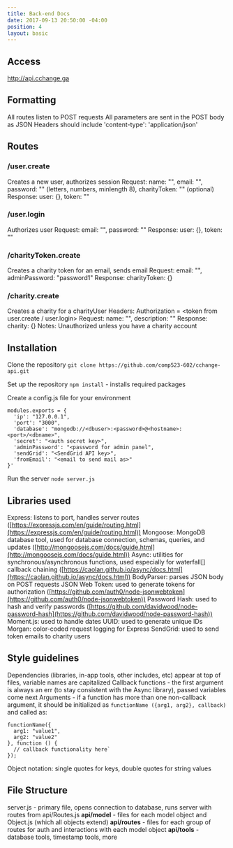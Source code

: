 ```yaml
---
title: Back-end Docs
date: 2017-09-13 20:50:00 -04:00
position: 4
layout: basic
---
```


## Access
http://api.cchange.ga

## Formatting
All routes listen to POST requests
All parameters are sent in the POST body as JSON
Headers should include 'content-type': 'application/json'

## Routes

### /user.create
Creates a new user, authorizes session
Request: name: "", email: "", password: "" (letters, numbers, minlength 8), charityToken: "" (optional)
Response: user: {}, token: ""

### /user.login
Authorizes user
Request: email: "", password: ""
Response: user: {}, token: ""

### /charityToken.create
Creates a charity token for an email, sends email
Request: email: "", adminPassword: "password1"
Response: charityToken: {}

### /charity.create
Creates a charity for a charityUser
Headers: Authorization = <token from user.create / user.login>
Request: name: "", description: ""
Response: charity: {}
Notes: Unauthorized unless you have a charity account

## Installation

Clone the repository
`git clone https://github.com/comp523-602/cchange-api.git`

Set up the repository
`npm install` - installs required packages

Create a config.js file for your environment
```
modules.exports = {
  'ip': "127.0.0.1",
  'port': "3000",
  'database': "mongodb://<dbuser>:<password>@<hostname>:<port>/<dbname>",
  'secret': "<auth secret key>",
  'adminPassword': "<password for admin panel",
  'sendGrid': "<SendGrid API key>",
  'fromEmail': "<email to send mail as>"
}'
```

Run the server
`node server.js`

## Libraries used

Express: listens to port, handles server routes ([https://expressjs.com/en/guide/routing.html](https://expressjs.com/en/guide/routing.html))
Mongoose: MongoDB database tool, used for database connection, schemas, queries, and updates
\([http://mongoosejs.com/docs/guide.html](http://mongoosejs.com/docs/guide.html))
Async: utilities for synchronous/asynchronous functions, used especially for waterfall\[\] callback chaining ([https://caolan.github.io/async/docs.html](https://caolan.github.io/async/docs.html))
BodyParser: parses JSON body on POST requests
JSON Web Token: used to generate tokens for authorization ([https://github.com/auth0/node-jsonwebtoken](https://github.com/auth0/node-jsonwebtoken))
Password Hash: used to hash and verify passwords ([https://github.com/davidwood/node-password-hash](https://github.com/davidwood/node-password-hash))
Moment.js: used to handle dates
UUID: used to generate unique IDs
Morgan: color-coded request logging for Express
SendGrid: used to send token emails to charity users

## Style guidelines

Dependencies (libraries, in-app tools, other includes, etc) appear at top of files, variable names are capitalized
Callback functions - the first argument is always an err (to stay consistent with the Async library), passed variables come next
Arguments - if a function has more than one non-callback argument, it should be initialized as
`functionName ({arg1, arg2}, callback)`
and called as:

    functionName({
      arg1: "value1",
      arg2: "value2"
    }, function () {
      // callback functionality here`
    });

Object notation: single quotes for keys, double quotes for string values

## File Structure

server.js - primary file, opens connection to database, runs server with routes from api/Routes.js
**api/model** - files for each model object and Object.js (which all objects extend)
**api/routes** - files for each group of routes for auth and interactions with each model object
**api/tools** - database tools, timestamp tools, more